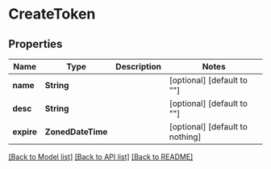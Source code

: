 # CreateToken


## Properties
Name | Type | Description | Notes
------------ | ------------- | ------------- | -------------
**name** | **String** |  | [optional] [default to ""]
**desc** | **String** |  | [optional] [default to ""]
**expire** | **ZonedDateTime** |  | [optional] [default to nothing]


[[Back to Model list]](../README.md#models) [[Back to API list]](../README.md#api-endpoints) [[Back to README]](../README.md)


